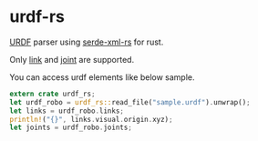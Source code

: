# urdf-rs

[URDF](http://wiki.ros.org/urdf) parser using [serde-xml-rs](https://github.com/RReverser/serde-xml-rs) for rust.

Only [link](http://wiki.ros.org/urdf/XML/link) and [joint](http://wiki.ros.org/urdf/XML/joint) are supported.

You can access urdf elements like below sample.

```rust
extern crate urdf_rs;
let urdf_robo = urdf_rs::read_file("sample.urdf").unwrap();
let links = urdf_robo.links;
println!("{}", links.visual.origin.xyz);
let joints = urdf_robo.joints;
```
